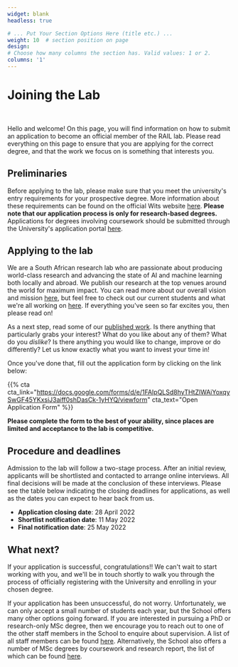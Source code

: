 ```yaml
---
widget: blank
headless: true

# ... Put Your Section Options Here (title etc.) ...
weight: 10  # section position on page
design:
# Choose how many columns the section has. Valid values: 1 or 2.
columns: '1'
---
```


# Joining the Lab
<br>

Hello and welcome! On this page, you will find information on how to submit an application to become an official member of the RAIL lab. Please read everything on this page to ensure that you are applying for the correct degree, and that the work we focus on is something that interests you.



## Preliminaries

Before applying to the lab, please make sure that you meet the university's entry requirements for your prospective degree. More information about these requirements can be found on the official Wits website [here](https://www.wits.ac.za/csam/academic-programmes/postgraduate-programmes/).  **Please note that our application process is only for research-based degrees.** Applications for degrees involving coursework should be submitted through the University's application portal [here](http://wits.ac.za/applications/).


## Applying to the lab

We are a South African research lab who are passionate about producing world-class research and advancing the state of AI and machine learning both locally and abroad. We publish our research at the top venues around the world for maximum impact.
You can read more about our overall vision and mission [here](/), but feel free to check out our current students and what we're all working on [here](/people).
If everything you've seen so far excites you, then please read on!


As a next step, read some of our [published work](/publication). Is there anything that particularly grabs your interest? What do you like about any of them?  What do you *dislike*? Is there anything you would like to change, improve or do differently? Let us know exactly what you want to invest your time in!


Once you've done that, fill out the application form by clicking on the link below:

{{% cta cta_link="https://docs.google.com/forms/d/e/1FAIpQLSd8hyTHtZlWAiYoxqySwGF45YKxsiJ3aiff0shDasCk-1yHYQ/viewform" cta_text="Open Application Form" %}}

**Please complete the form to the best of your ability, since places are limited and acceptance to the lab is competitive.**


## Procedure and deadlines

Admission to the lab will follow a two-stage process. After an initial review, applicants will be shortlisted and contacted to arrange online interviews. All final decisions will be made at the conclusion of these interviews.  Please see the table below indicating the closing deadlines for applications, as well as the dates you can expect to hear back from us.

- **Application closing date**: 28 April  2022
- **Shortlist notification date**: 11 May 2022
- **Final notification date**: 25 May  2022

## What next?

If your application is successful, congratulations!! We can't wait to start working with you, and we'll be in touch shortly to walk you through the process of officially registering with the University and enrolling in your chosen degree.

If your application has been unsuccessful, do not worry. Unfortunately, we can only accept a small number of students each year, but the School offers many other options going forward. If you are interested in pursuing a PhD or research-only MSc degree, then we encourage you to reach out to one of the other staff members in the School to enquire about supervision. A list of all staff members can be found [here](https://www.wits.ac.za/csam/staff/). Alternatively, the School also offers a number of MSc degrees by coursework and research report, the list of which can be found [here](https://www.wits.ac.za/csam/academic-programmes/postgraduate-programmes/).

